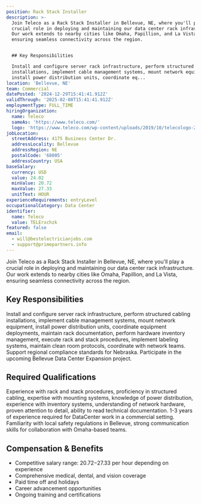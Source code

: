 ```yaml
---
position: Rack Stack Installer
description: >-
  Join Teleco as a Rack Stack Installer in Bellevue, NE, where you'll play a
  crucial role in deploying and maintaining our data center rack infrastructure.
  Our work extends to nearby cities like Omaha, Papillion, and La Vista,
  ensuring seamless connectivity across the region.


  ## Key Responsibilities

  Install and configure server rack infrastructure, perform structured cabling
  installations, implement cable management systems, mount network equipment,
  install power distribution units, coordinate eq...
location: 'Bellevue, NE'
team: Commercial
datePosted: '2024-12-29T15:41:41.912Z'
validThrough: '2025-02-08T15:41:41.912Z'
employmentType: FULL_TIME
hiringOrganization:
  name: Teleco
  sameAs: 'https://www.teleco.com/'
  logo: 'https://www.teleco.com/wp-content/uploads/2019/10/telecologo-2023.png'
jobLocation:
  streetAddress: 4175 Business Center Dr.
  addressLocality: Bellevue
  addressRegion: NE
  postalCode: '68005'
  addressCountry: USA
baseSalary:
  currency: USD
  value: 24.02
  minValue: 20.72
  maxValue: 27.33
  unitText: HOUR
experienceRequirements: entryLevel
occupationalCategory: Data Center
identifier:
  name: Teleco
  value: TELErxchzk
featured: false
email:
  - will@bestelectricianjobs.com
  - support@primepartners.info
---
```




Join Teleco as a Rack Stack Installer in Bellevue, NE, where you'll play a crucial role in deploying and maintaining our data center rack infrastructure. Our work extends to nearby cities like Omaha, Papillion, and La Vista, ensuring seamless connectivity across the region.

## Key Responsibilities
Install and configure server rack infrastructure, perform structured cabling installations, implement cable management systems, mount network equipment, install power distribution units, coordinate equipment deployments, maintain rack documentation, perform hardware inventory management, execute rack and stack procedures, implement labeling systems, maintain clean room protocols, coordinate with network teams. Support regional compliance standards for Nebraska. Participate in the upcoming Bellevue Data Center Expansion project.

## Required Qualifications 
Experience with rack and stack procedures, proficiency in structured cabling, expertise with mounting systems, knowledge of power distribution, experience with inventory systems, understanding of network hardware, proven attention to detail, ability to read technical documentation. 1-3 years of experience required for DataCenter work in a commercial setting. Familiarity with local safety regulations in Bellevue, strong communication skills for collaboration with Omaha-based teams.

## Compensation & Benefits
- Competitive salary range: $20.72-$27.33 per hour depending on experience
- Comprehensive medical, dental, and vision coverage
- Paid time off and holidays
- Career advancement opportunities
- Ongoing training and certifications

